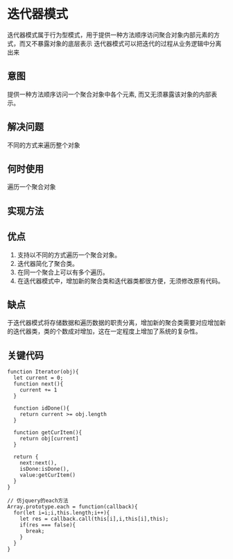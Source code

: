 # 迭代器模式
迭代器模式属于行为型模式，用于提供一种方法顺序访问聚合对象内部元素的方式，而又不暴露对象的底层表示
迭代器模式可以把迭代的过程从业务逻辑中分离出来

## 意图
提供一种方法顺序访问一个聚合对象中各个元素, 而又无须暴露该对象的内部表示。
## 解决问题
不同的方式来遍历整个对象
## 何时使用
遍历一个聚合对象

## 实现方法

## 优点
1. 支持以不同的方式遍历一个聚合对象。
2. 迭代器简化了聚合类。 
3. 在同一个聚合上可以有多个遍历。 
4. 在迭代器模式中，增加新的聚合类和迭代器类都很方便，无须修改原有代码。
  
## 缺点
于迭代器模式将存储数据和遍历数据的职责分离，增加新的聚合类需要对应增加新的迭代器类，类的个数成对增加，这在一定程度上增加了系统的复杂性。


## 关键代码

```
function Iterator(obj){
  let current = 0;
  function next(){
    current += 1
  }

  function idDone(){
    return current >= obj.length
  }

  function getCurItem(){
    return obj[current]
  }
  
  return {
    next:next(),
    isDone:isDone(),
    value:getCurItem()
  }
}

// 仿jquery的each方法
Array.prototype.each = function(callback){
  for(let i=i;i,this.length;i++){
    let res = callback.call(this[i],i,this[i],this);
    if(res === false){
      break;
    }
  }
}

```